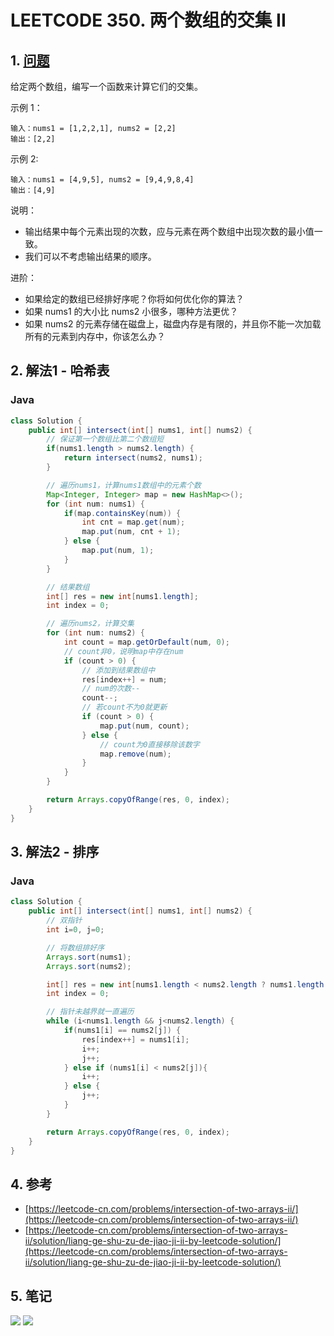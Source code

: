 # LEETCODE 350. 两个数组的交集 II

## 1. [问题](https://leetcode-cn.com/problems/intersection-of-two-arrays-ii/)

给定两个数组，编写一个函数来计算它们的交集。

示例 1：

```
输入：nums1 = [1,2,2,1], nums2 = [2,2]
输出：[2,2]
```

示例 2:

```
输入：nums1 = [4,9,5], nums2 = [9,4,9,8,4]
输出：[4,9]
```

说明：

* 输出结果中每个元素出现的次数，应与元素在两个数组中出现次数的最小值一致。
* 我们可以不考虑输出结果的顺序。

进阶：

* 如果给定的数组已经排好序呢？你将如何优化你的算法？
* 如果 nums1 的大小比 nums2 小很多，哪种方法更优？
* 如果 nums2 的元素存储在磁盘上，磁盘内存是有限的，并且你不能一次加载所有的元素到内存中，你该怎么办？

## 2. 解法1 - 哈希表

### Java

```java
class Solution {
    public int[] intersect(int[] nums1, int[] nums2) {
        // 保证第一个数组比第二个数组短
        if(nums1.length > nums2.length) {
            return intersect(nums2, nums1);
        }

        // 遍历nums1，计算nums1数组中的元素个数 
        Map<Integer, Integer> map = new HashMap<>();
        for (int num: nums1) {
            if(map.containsKey(num)) {
                int cnt = map.get(num);
                map.put(num, cnt + 1);
            } else {
                map.put(num, 1);
            }
        }

        // 结果数组
        int[] res = new int[nums1.length];
        int index = 0;

        // 遍历nums2，计算交集
        for (int num: nums2) {
            int count = map.getOrDefault(num, 0);
            // count非0，说明map中存在num
            if (count > 0) {
                // 添加到结果数组中
                res[index++] = num;
                // num的次数--
                count--;
                // 若count不为0就更新
                if (count > 0) {
                    map.put(num, count);
                } else {
                    // count为0直接移除该数字
                    map.remove(num);
                }
            }
        }

        return Arrays.copyOfRange(res, 0, index);
    }
}
```

## 3. 解法2 - 排序

### Java

```java
class Solution {
    public int[] intersect(int[] nums1, int[] nums2) {
        // 双指针
        int i=0, j=0;

        // 将数组排好序
        Arrays.sort(nums1);
        Arrays.sort(nums2);

        int[] res = new int[nums1.length < nums2.length ? nums1.length : nums2.length];
        int index = 0;

        // 指针未越界就一直遍历
        while (i<nums1.length && j<nums2.length) {
            if(nums1[i] == nums2[j]) {
                res[index++] = nums1[i];
                i++;
                j++;
            } else if (nums1[i] < nums2[j]){
                i++;
            } else {
                j++;
            }
        }

        return Arrays.copyOfRange(res, 0, index);
    }
}
```

## 4. 参考

* [https://leetcode-cn.com/problems/intersection-of-two-arrays-ii/](https://leetcode-cn.com/problems/intersection-of-two-arrays-ii/)
* [https://leetcode-cn.com/problems/intersection-of-two-arrays-ii/solution/liang-ge-shu-zu-de-jiao-ji-ii-by-leetcode-solution/](https://leetcode-cn.com/problems/intersection-of-two-arrays-ii/solution/liang-ge-shu-zu-de-jiao-ji-ii-by-leetcode-solution/)

## 5. 笔记

![](https://777blog.oss-cn-shanghai.aliyuncs.com/leetcode/leetcode-350-1.jpg) ![](https://777blog.oss-cn-shanghai.aliyuncs.com/leetcode/leetcode-350-2.jpg)
